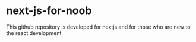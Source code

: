 # next-js-for-noob
This github repository is developed for nextjs and for those who are new to the react development
